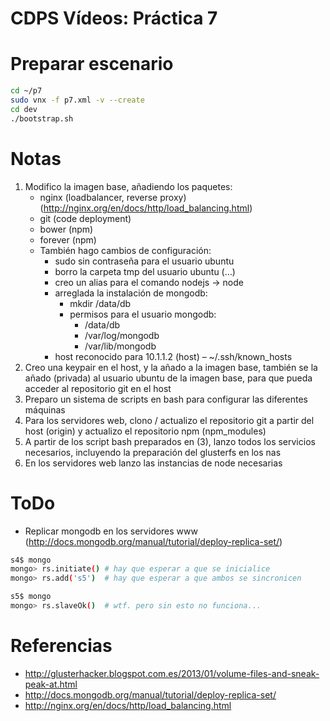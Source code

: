 CDPS Vídeos: Práctica 7  
========================  

# Preparar escenario

```bash
cd ~/p7
sudo vnx -f p7.xml -v --create
cd dev
./bootstrap.sh
```

# Notas
1. Modifico la imagen base, añadiendo los paquetes:  
	* nginx (loadbalancer, reverse proxy) (http://nginx.org/en/docs/http/load_balancing.html) 
	* git (code deployment)  
	* bower (npm)  
	* forever (npm)  
	* También hago cambios de configuración:  
		* sudo sin contraseña para el usuario ubuntu  
		* borro la carpeta tmp del usuario ubuntu (…)  
		* creo un alias para el comando nodejs → node  
		* arreglada la instalación de mongodb:  
			* mkdir /data/db  
			* permisos para el usuario mongodb:  
				* /data/db  
				* /var/log/mongodb  
				* /var/lib/mongodb  
		* host reconocido para 10.1.1.2 (host) – ~/.ssh/known_hosts  
2. Creo una keypair en el host, y la añado a la imagen base, también se la añado (privada) al usuario ubuntu de la imagen base, para que pueda acceder al repositorio git en el host  
3. Preparo un sistema de scripts en bash para configurar las diferentes máquinas  
4. Para los servidores web, clono / actualizo el repositorio git a partir del host (origin) y actualizo el repositorio npm (npm_modules)  
5. A partir de los script bash preparados en (3), lanzo todos los servicios necesarios, incluyendo la preparación del glusterfs en los nas  
6. En los servidores web lanzo las instancias de node necesarias  

# ToDo  
* Replicar mongodb en los servidores www (http://docs.mongodb.org/manual/tutorial/deploy-replica-set/)  
```bash
s4$ mongo
mongo> rs.initiate() # hay que esperar a que se inicialice
mongo> rs.add('s5')  # hay que esperar a que ambos se sincronicen

s5$ mongo
mongo> rs.slaveOk()  # wtf. pero sin esto no funciona...
```


# Referencias  
* http://glusterhacker.blogspot.com.es/2013/01/volume-files-and-sneak-peak-at.html  
* http://docs.mongodb.org/manual/tutorial/deploy-replica-set/  
* http://nginx.org/en/docs/http/load_balancing.html  